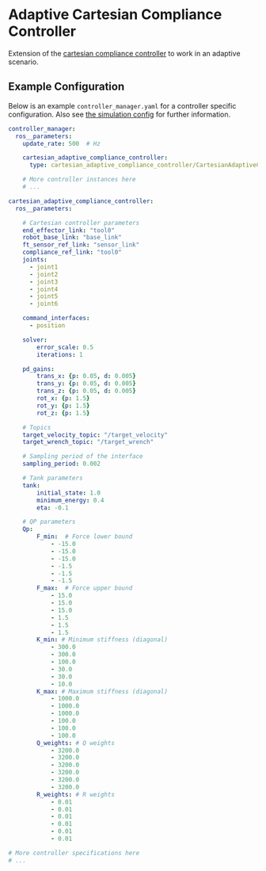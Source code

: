 # Adaptive Cartesian Compliance Controller

Extension of the [cartesian compliance controller](https://github.com/fzi-forschungszentrum-informatik/cartesian_controllers/tree/ros2/cartesian_compliance_controller) to work in an adaptive scenario.

## Example Configuration
Below is an example `controller_manager.yaml` for a controller specific configuration. Also see [the simulation config](../cartesian_controller_simulation/config/controller_manager.yaml) for further information.
```yaml
controller_manager:
  ros__parameters:
    update_rate: 500  # Hz

    cartesian_adaptive_compliance_controller:
      type: cartesian_adaptive_compliance_controller/CartesianAdaptiveComplianceController

    # More controller instances here
    # ...

cartesian_adaptive_compliance_controller:
  ros__parameters:

    # Cartesian controller parameters
    end_effector_link: "tool0"
    robot_base_link: "base_link"
    ft_sensor_ref_link: "sensor_link"
    compliance_ref_link: "tool0"
    joints:
      - joint1
      - joint2
      - joint3
      - joint4
      - joint5
      - joint6

    command_interfaces:
      - position

    solver:
        error_scale: 0.5
        iterations: 1

    pd_gains:
        trans_x: {p: 0.05, d: 0.005}
        trans_y: {p: 0.05, d: 0.005}
        trans_z: {p: 0.05, d: 0.005}
        rot_x: {p: 1.5}
        rot_y: {p: 1.5}
        rot_z: {p: 1.5}

    # Topics
    target_velocity_topic: "/target_velocity"
    target_wrench_topic: "/target_wrench"

    # Sampling period of the interface
    sampling_period: 0.002

    # Tank parameters
    tank:
        initial_state: 1.0
        minimum_energy: 0.4
        eta: -0.1

    # QP parameters
    Qp:
        F_min:  # Force lower bound
            - -15.0
            - -15.0
            - -15.0
            - -1.5
            - -1.5
            - -1.5
        F_max:  # Force upper bound
            - 15.0
            - 15.0
            - 15.0
            - 1.5
            - 1.5
            - 1.5
        K_min: # Minimum stiffness (diagonal)
            - 300.0
            - 300.0
            - 100.0
            - 30.0
            - 30.0
            - 10.0
        K_max: # Maximum stiffness (diagonal)
            - 1000.0
            - 1000.0
            - 1000.0
            - 100.0
            - 100.0
            - 100.0
        Q_weights: # Q weights
            - 3200.0
            - 3200.0
            - 3200.0
            - 3200.0
            - 3200.0
            - 3200.0
        R_weights: # R weights
            - 0.01
            - 0.01
            - 0.01
            - 0.01
            - 0.01
            - 0.01

# More controller specifications here
# ...
```
